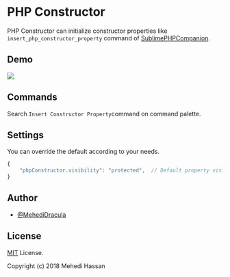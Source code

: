 # PHP Constructor

PHP Constructor can initialize constructor properties like `insert_php_constructor_property` command of [SublimePHPCompanion](https://github.com/erichard/SublimePHPCompanion#insert_php_constructor_property).


## Demo

![](https://i.imgur.com/03N9voW.gif)

## Commands

Search `Insert Constructor Property`command on command palette.

## Settings

You can override the default according to your needs.

```javascript
{
    "phpConstructor.visibility": "protected",  // Default property visibility modifier
}
```

## Author

- [@MehediDracula](https://twitter.com/MehediDracula)

## License

[MIT](LICENSE) License.

Copyright (c) 2018 Mehedi Hassan
